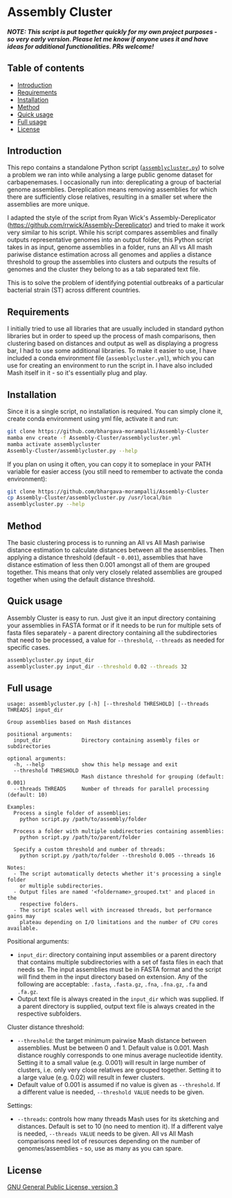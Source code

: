 # Assembly Cluster

##### NOTE: This script is put together quickly for my own project purposes - so very early version. Please let me know if anyone uses it and have ideas for additional functionalities. PRs welcome!

## Table of contents

* [Introduction](#introduction)
* [Requirements](#requirements)
* [Installation](#installation)
* [Method](#method)
* [Quick usage](#quick-usage)
* [Full usage](#full-usage)
* [License](#license)



## Introduction

This repo contains a standalone Python script ([`assemblycluster.py`](assemblycluster.py)) to solve a problem we ran into while analysing a large public genome dataset for carbapenemases. I occasionally run into: dereplicating a group of bacterial genome assemblies. Dereplication means removing assemblies for which there are sufficiently close relatives, resulting in a smaller set where the assemblies are more unique.

I adapted the style of the script from Ryan Wick's Assembly-Dereplicator (https://github.com/rrwick/Assembly-Dereplicator) and tried to make it work very similar to his script. While his script compares assemblies and finally outputs representative genomes into an output folder, this Python script takes in as input, genome assemblies in a folder, runs an All vs All mash pariwise distance estimation across all genomes and applies a distance threshold to group the assemblies into clusters and outputs the results of genomes and the cluster they belong to as a tab separated text file.

This is to solve the problem of identifying potential outbreaks of a particular bacterial strain (ST) across different countries.


## Requirements

I initially tried to use all libraries that are usually included in standard python libraries but in order to speed up the process of mash comparisons, then clustering based on distances and output as well as displaying a progress bar, I had to use some additional libraries.
To make it easier to use, I have included a conda environment file (`assemblycluster.yml`), which you can use for creating an environment to run the script in. I have also included Mash itself in it - so it's essentially plug and play.


## Installation

Since it is a single script, no installation is required. You can simply clone it, create conda environment using yml file, activate it and run:
```bash
git clone https://github.com/bhargava-morampalli/Assembly-Cluster
mamba env create -f Assembly-Cluster/assemblycluster.yml
mamba activate assemblycluster
Assembly-Cluster/assemblycluster.py --help
```

If you plan on using it often, you can copy it to someplace in your PATH variable for easier access (you still need to remember to activate the conda environment):
```bash
git clone https://github.com/bhargava-morampalli/Assembly-Cluster
cp Assembly-Cluster/assemblycluster.py /usr/local/bin
assemblycluster.py --help
```

## Method

The basic clustering process is to running an All vs All Mash pariwise distance estimation to calculate distances between all the assemblies. Then applying a distance threshold (default - `0.001`), assemblies that have distance estimation of less then 0.001 amongst all of them are grouped together. This means that only very closely related assemblies are grouped together when using the default distance threshold.


## Quick usage

Assembly Cluster is easy to run. Just give it an input directory containing your assemblies in FASTA format or if it needs to be run for multiple sets of fasta files separately - a parent directory containing all the subdirectories that need to be processed, a value for `--threshold`, `--threads` as needed for specific cases.

```bash
assemblycluster.py input_dir
assemblycluster.py input_dir --threshold 0.02 --threads 32
```



## Full usage

```
usage: assemblycluster.py [-h] [--threshold THRESHOLD] [--threads THREADS] input_dir

Group assemblies based on Mash distances

positional arguments:
  input_dir             Directory containing assembly files or subdirectories

optional arguments:
  -h, --help            show this help message and exit
  --threshold THRESHOLD
                        Mash distance threshold for grouping (default: 0.001)
  --threads THREADS     Number of threads for parallel processing (default: 10)

Examples:
  Process a single folder of assemblies:
    python script.py /path/to/assembly/folder

  Process a folder with multiple subdirectories containing assemblies:
    python script.py /path/to/parent/folder

  Specify a custom threshold and number of threads:
    python script.py /path/to/folder --threshold 0.005 --threads 16

Notes:
  - The script automatically detects whether it's processing a single folder
    or multiple subdirectories.
  - Output files are named '<foldername>_grouped.txt' and placed in the
    respective folders.
  - The script scales well with increased threads, but performance gains may
    plateau depending on I/O limitations and the number of CPU cores available.
```

Positional arguments:
* `input_dir`: directory containing input assemblies or a parent directory that contains multiple subdirectories with a set of fasta files in each that needs se. The input assemblies must be in FASTA format and the script will find them in the input directory based on extension. Any of the following are acceptable: `.fasta`, `.fasta.gz`, `.fna`, `.fna.gz`, `.fa` and `.fa.gz`.
* Output text file is always created in the `input_dir` which was supplied. If a parent directory is supplied, output text file is always created in the respective subfolders.

Cluster distance threshold:
* `--threshold`: the target minimum pairwise Mash distance between assemblies. Must be between 0 and 1. Default value is 0.001. Mash distance roughly corresponds to one minus average nucleotide identity. Setting it to a small value (e.g. 0.001) will result in large number of clusters, i.e. only very close relatives are grouped together. Setting it to a large value (e.g. 0.02) will result in fewer clusters.
* Default value of 0.001 is assumed if no value is given as `--threshold`. If a different value is needed, `--threshold VALUE` needs to be given.

Settings:
* `--threads`: controls how many threads Mash uses for its sketching and distances. Default is set to 10 (no need to mention it). If a different valye is needed, `--threads VALUE` needs to be given. All vs All Mash comparisons need lot of resources depending on the number of genomes/assemblies - so, use as many as you can spare.

## License

[GNU General Public License, version 3](https://www.gnu.org/licenses/gpl-3.0.html)
